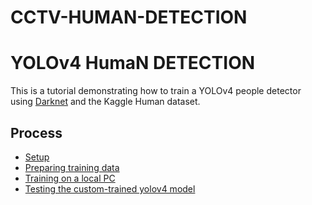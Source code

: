 # CCTV-HUMAN-DETECTION

YOLOv4 HumaN DETECTION
==========================

This is a tutorial demonstrating how to train a YOLOv4 people detector using [Darknet](https://github.com/AlexeyAB/darknet) and the Kaggle Human dataset.

Process
-----------------

* [Setup](#setup)
* [Preparing training data](#preparing)
* [Training on a local PC](#training-locally)
* [Testing the custom-trained yolov4 model](#testing)


